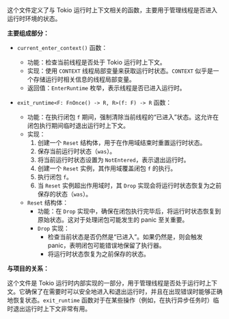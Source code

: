 这个文件定义了与 Tokio 运行时上下文相关的函数，主要用于管理线程是否进入运行时环境的状态。

**主要组成部分：**

*   `current_enter_context()` 函数：
    *   功能：检查当前线程是否处于 Tokio 运行时上下文。
    *   实现：使用 `CONTEXT` 线程局部变量来获取运行时状态。`CONTEXT` 似乎是一个存储运行时相关信息的线程局部变量。
    *   返回值：`EnterRuntime` 枚举，表示线程是否已进入运行时。

*   `exit_runtime<F: FnOnce() -> R, R>(f: F) -> R` 函数：
    *   功能：在执行闭包 `f` 期间，强制清除当前线程的“已进入”状态。这允许在闭包执行期间临时退出运行时上下文。
    *   实现：
        1.  创建一个 `Reset` 结构体，用于在作用域结束时重置运行时状态。
        2.  保存当前运行时状态（`was`）。
        3.  将当前运行时状态设置为 `NotEntered`，表示退出运行时。
        4.  创建一个 `Reset` 实例，其作用域覆盖闭包 `f` 的执行。
        5.  执行闭包 `f`。
        6.  当 `Reset` 实例超出作用域时，其 `Drop` 实现会将运行时状态恢复为之前保存的状态（`was`）。
    *   `Reset` 结构体：
        *   功能：在 `Drop` 实现中，确保在闭包执行完毕后，将运行时状态恢复到原始状态。这对于处理闭包可能发生的 panic 至关重要。
        *   `Drop` 实现：
            *   检查当前状态是否仍然是“已进入”。如果仍然是，则会触发 panic，表明闭包可能错误地保留了执行器。
            *   将运行时状态恢复为之前保存的状态。

**与项目的关系：**

这个文件是 Tokio 运行时内部实现的一部分，用于管理线程是否处于运行时上下文。它确保了在需要时可以安全地进入和退出运行时，并且在出现错误时能够正确地恢复状态。`exit_runtime` 函数对于在某些操作（例如，在执行异步任务时）临时退出运行时上下文非常有用。

